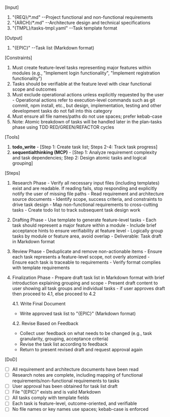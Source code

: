 [Input]
  1. "{REQ}/*.md" --Project functional and non-functional requirements
  2. "{ARCH}/*.md" --Architecture design and technical specifications
  3. "{TMPL}/tasks-tmpl.yaml" --Task template format

[Output]
  1. "{EPIC}" --Task list (Markdown format)

[Constraints]
  1. Must create feature-level tasks representing major features within modules (e.g., "Implement login functionality", "Implement registration functionality")
  2. Tasks should be verifiable at the feature level with clear functional scope and outcomes
  3. Must exclude operational actions unless explicitly requested by the user
    - Operational actions refer to execution-level commands such as git commit, npm install, etc., but design, implementation, testing and other development tasks do not fall into this category
  4. Must ensure all file names/paths do not use spaces; prefer kebab-case
  5. Note: Atomic breakdown of tasks will be handled later in the plan-tasks phase using TDD RED/GREEN/REFACTOR cycles

[Tools]
  1. **todo_write**
    - [Step 1: Create task list; Steps 2-4: Track task progress]
  2. **sequentialthinking (MCP)**
    - [Step 1: Analyze requirement complexity and task dependencies; Step 2: Design atomic tasks and logical grouping]

[Steps]
  1. Research Phase
    - Verify all necessary input files (including templates) exist and are readable. If reading fails, stop responding and explicitly notify the user of missing file paths
    - Read requirement and architecture source documents
    - Identify scope, success criteria, and constraints to drive task design
    - Map non-functional requirements to cross-cutting tasks
    - Create todo list to track subsequent task design work

  2. Drafting Phase
    - Use template to generate feature-level tasks
    - Each task should represent a major feature within a module
    - Include brief acceptance hints to ensure verifiability at feature level
    - Logically group tasks by module or feature area, avoid overlap
    - Deliverable: Task draft in Markdown format

  3. Review Phase
    - Deduplicate and remove non-actionable items
    - Ensure each task represents a feature-level scope, not overly atomized
    - Ensure each task is traceable to requirements
    - Verify format complies with template requirements

  4. Finalization Phase
    - Prepare draft task list in Markdown format with brief introduction explaining grouping and scope
    - Present draft content to user showing all task groups and individual tasks
    - if user approves draft then proceed to 4.1, else proceed to 4.2
      
      4.1. Write Final Document
        - Write approved task list to "{EPIC}" (Markdown format)
      
      4.2. Revise Based on Feedback
        - Collect user feedback on what needs to be changed (e.g., task granularity, grouping, acceptance criteria)
        - Revise the task list according to feedback
        - Return to present revised draft and request approval again

[DoD]
  - [ ] All requirement and architecture documents have been read
  - [ ] Research notes are complete, including mapping of functional requirements/non-functional requirements to tasks
  - [ ] User approval has been obtained for task list draft
  - [ ] File "{EPIC}" exists and is valid Markdown
  - [ ] All tasks comply with template fields
  - [ ] Each task is feature-level, outcome-oriented, and verifiable
  - [ ] No file names or key names use spaces; kebab-case is enforced
